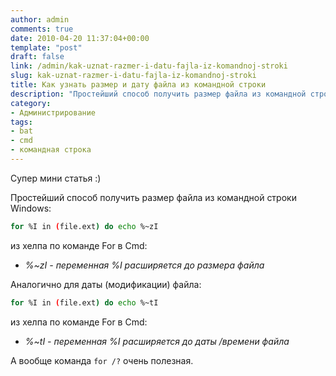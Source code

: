 ```yaml
---
author: admin
comments: true
date: 2010-04-20 11:37:04+00:00
template: "post"
draft: false
link: /admin/kak-uznat-razmer-i-datu-fajla-iz-komandnoj-stroki
slug: kak-uznat-razmer-i-datu-fajla-iz-komandnoj-stroki
title: Как узнать размер и дату файла из командной строки
description: "Простейший способ получить размер файла из командной строки Windows"
category:
- Администрирование
tags:
- bat
- cmd
- командная строка
---
```


Супер мини статья :)

Простейший способ получить размер файла из командной строки Windows:
```bash
for %I in (file.ext) do echo %~zI
```

из хелпа по команде For в Cmd:

- *%~zI        - переменная %I расширяется до размера файла*


Аналогично для даты (модификации) файла:
```bash
for %I in (file.ext) do echo %~tI
```

из хелпа по команде For в Cmd:

- *%~tI        - переменная %I расширяется до даты /времени файла*

А вообще команда `for /?` очень полезная.
